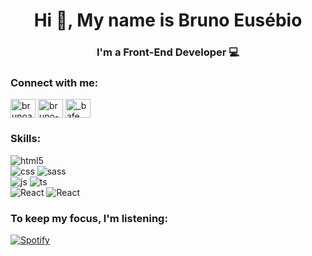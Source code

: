 <h1 align="center">Hi 👋, My name is Bruno Eusébio</h1>
<h3 align="center">I'm a Front-End Developer 💻</h3>

<h3 align="left">Connect with me:</h3>
<p align="left">
<a href="https://twitter.com/brunoafe96" target="blank"><img align="center" src="https://cdn.jsdelivr.net/npm/simple-icons@3.0.1/icons/twitter.svg" alt="brunoafe96" height="30" width="40" /></a>
<a href="https://linkedin.com/in/bruno-ferreira-eusebio" target="blank"><img align="center" src="https://cdn.jsdelivr.net/npm/simple-icons@3.0.1/icons/linkedin.svg" alt="bruno-ferreira-eusebio" height="30" width="40" /></a>
<a href="https://instagram.com/_bafe" target="blank"><img align="center" src="https://cdn.jsdelivr.net/npm/simple-icons@3.0.1/icons/instagram.svg" alt="_bafe" height="30" width="40" /></a>
</p>

<h3 align="left">Skills:</h3>

<p>
  <img alt="html5" src="https://img.shields.io/badge/HTML5-E34F26?style=for-the-badge&logo=html5&logoColor=white" /><br>
  <img alt="css" src="https://img.shields.io/badge/CSS3-1572B6?style=for-the-badge&logo=css3&logoColor=white" />
  <img alt="sass" src="https://img.shields.io/badge/Sass-CC6699?style=for-the-badge&logo=sass&logoColor=white" /><br>
  <img alt="js" src="https://img.shields.io/badge/JavaScript-F7DF1E?style=for-the-badge&logo=javascript&logoColor=black" />
  <img alt="ts" src="https://img.shields.io/badge/TypeScript-007ACC?style=for-the-badge&logo=typescript&logoColor=white" /><br>
  <img alt="React" src="https://img.shields.io/badge/React-20232A?style=for-the-badge&logo=react&logoColor=61DAFB" />
  <img alt="React" src="https://img.shields.io/badge/React_Native-20232A?style=for-the-badge&logo=react&logoColor=61DAFB" />
  
  
</p>

<h3 align="left">To keep my focus, I'm listening:</h3>

[![Spotify](https://novatoremprofile.vercel.app/api/spotify)](https://open.spotify.com/user/11139642116)

<!--
**Degortunger/Degortunger** is a ✨ _special_ ✨ repository because its `README.md` (this file) appears on your GitHub profile.
